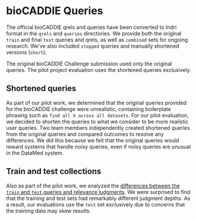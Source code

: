 # bioCADDIE Queries

The official bioCADDIE qrels and queries have been converted to Indri format in the ``qrels`` and ``queries`` directories. We provide both the original ``train`` and final ``test`` queries and qrels, as well as ``combined`` sets for ongoing research. We've also included ``stopped`` queries and manually shortened versions (``short``).

The original bioCADDIE Challenge submission used only the original queries.  The pilot project evaluation uses the shortened queries exclusively.

## Shortened queries

As part of our pilot work, we determined that the original queries provided for the bioCADDIE challenge were unrealistic, containing boilerplate phrasing such as ``find all X across all datasets``. For our pilot evaluation, we decided to shorten the queries to what we consider to be more realistic user queries.  Two team members independently created shortened queries from the original queries and compared outcomes to resolve any differences.  We did this because we felt that the original queries would reward systems that handle noisy queries, even if noisy queries are unusual in the DataMed system.

## Train and test collections

Also as part of the pilot work, we analyzed the [differences between the ``train`` and ``test`` queries and relevance judgments](https://opensource.ncsa.illinois.edu/confluence/display/NDS/Differences+between+train+and+test+query+scores). We were surprised to find that the training and test sets had remarkably different judgment depths.  As a result, our evaluations use the ``test`` set exclusively due to concerns that the training data may skew results. 
